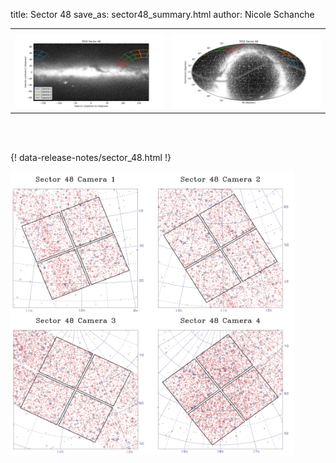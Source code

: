 title: Sector 48
save_as: sector48_summary.html
author: Nicole Schanche


<table>
  <tr>
    <th colspan="2" ></th>
  </tr>
  <tr>
    <td width="50%" style = "text-align: center;">
          <img class="img-responsive" style="max-width:100%;" src="images/sector-plots/tess_galactic_sector_048.png"> 
    </td>
    <td width="50%" style = "text-align: center;">
          <img class="img-responsive" style="max-width:100%;" src="images/sector-plots/tess_icrs_sector_048.png">
    </td>
  </tr>
</table>
<br></br>





{! data-release-notes/sector_48.html !}

<img class="img-responsive" style="max-width:90%;" src="images/sector-plots/sector-plots.048.jpeg">
